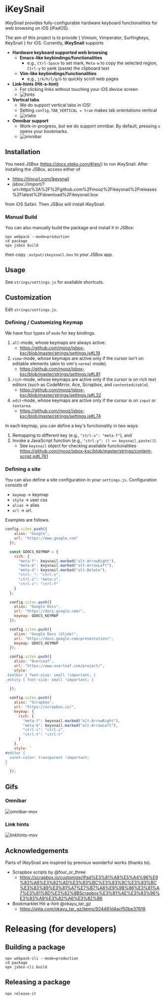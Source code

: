 # iKeySnail

iKeySnail provides fully-configurable hardware keyboard functionalities for web browsing on iOS (iPadOS). 

The aim of this project is to provide { Vimium, Vimperator, Surfingkeys, KeySnail } for iOS. Currently, **iKeySnail** supports

- **Hardware keyboard supported web browsing**
    - **Emacs-like keybindings/functionalities**
      - e.g., `Ctrl-Space` to set mark, `Meta-w` to copy the selected region, `Ctrl-y` to yank (paste) the clipboard text
    - **Vim-like keybindings/functionalities**
      - e.g., `j/k/h/l/g/G` to quickly scroll web pages
- **Link-hints (Hit-a-hint)**
    - For clicking links without touching your iOS device screen
    - ![hints](https://gyazo.com/e29a8499426094c5502882996549df49.png)
- **Vertical tabs**
    - We do support vertical tabs in iOS!
    - Setting `config.TAB_VERTICAL = true` makes tab orientations vertical
    - ![vtabs](https://i.gyazo.com/709ea2e6826261fc9f190f5c40d83b4d.png)
- **Omnibar support**
    - Work-in-progress, but we do support omnibar. By default, pressing `o` opens your bookmarks.
    - ![omnibar](https://i.gyazo.com/fd8c924afcf242a85598bc4123070f53.png)

## Installation

You need JSBox (https://docs.xteko.com/#/en/) to run iKeySnail. After installing the JSBox, access either of 
- <https://tinyurl.com/ikeysnail>
- jsbox://import/?url=https%3A%2F%2Fgithub.com%2Fmooz%2Fikeysnail%2Freleases%2Flatest%2Fdownload%2Fikeysnail.box

from iOS Safari. Then JSBox will install iKeySnail.

### Manual Build

You can also manually build the package and install it in JSBox:

    npx webpack --mode=production
    cd package
    npx jsbox build
    
then copy `.output/ikeysnail.box` to your JSBox app.

## Usage

See `strings/settings.js` for available shortcuts.

## Customization

Edit `strings/settings.js`.

### Defining / Customizing Keymap

We have four types of `mode` for key bindings.

1. `all`-mode, whose keymaps are always active.
    - <https://github.com/mooz/jsbox-ksc/blob/master/strings/settings.js#L19>
2. `view`-mode, whose keymaps are active only if the cursor isn't on editable elements (akin to vim's `normal` mode).
    - <https://github.com/mooz/jsbox-ksc/blob/master/strings/settings.js#L81>
3. `rich`-mode, whose keymaps are active only if the cursor is on rich text editors (such as CodeMirror, Ace, Scrapbox, and `contenteditable`).
    - <https://github.com/mooz/jsbox-ksc/blob/master/strings/settings.js#L32>
4. `edit`-mode, whose keymaps are active only if the cursor is on `input` or `textarea`.
    - <https://github.com/mooz/jsbox-ksc/blob/master/strings/settings.js#L74>

In each keymap, you can define a key's functionality in two ways:
1. Remapping to different key (e.g., `"ctrl-s": "meta-f"`), and
2. Invoke a JavaScript function (e.g., `"ctrl-y": () => keysnail.paste()`).
    - See `keysnail` object for checking available functionalities <https://github.com/mooz/jsbox-ksc/blob/master/strings/content-script.js#L761>

### Defining a site

You can also define a site configuration in your `settings.js`. Configuration consists of
- `keymap` -> keymap
- `style` -> user css
- `alias` -> alias
- `url` -> url.

Examples are follows.

```javascript
config.sites.push({
    alias: "Google",
    url: "https://www.google.com"
  });

  const GDOCS_KEYMAP = {
    rich: {
      "meta-f": keysnail.marked("alt-ArrowRight"),
      "meta-b": keysnail.marked("alt-ArrowLeft"),
      "meta-d": keysnail.marked("alt-Delete"),
      "ctrl-_": "ctrl-z",
      "ctrl-z": "meta-z",
      "ctrl-s": "ctrl-f"
    }
  };

  config.sites.push({
    alias: "Google Docs",
    url: "https://docs.google.com/",
    keymap: GDOCS_KEYMAP
  });

  config.sites.push({
    alias: "Google Docs (Slide)",
    url: "https://docs.google.com/presentation/",
    keymap: GDOCS_KEYMAP
  });

  config.sites.push({
    alias: "OverLeaf",
    url: "https://www.overleaf.com/project/",
    style: `
.toolbar { font-size: small !important; }
.entity { font-size: small !important; }
`
  });

  config.sites.push({
    alias: "Scrapbox",
    url: "https://scrapbox.io/",
    keymap: {
      rich: {
        "meta-f": keysnail.marked("alt-ArrowRight"),
        "meta-b": keysnail.marked("alt-ArrowLeft"),
        "ctrl-i": "ctrl-i",
        "ctrl-t": "ctrl-t"
      }
    },
    style: `
#editor {
  caret-color: transparent !important;
}
`
  });
```

## Gifs

### Omnibar

![omnibar-mov](https://i.gyazo.com/cd5257f363c6b496b0b576523b771782.gif)

### Link hints

![linkhints-mov](https://i.gyazo.com/18bc245a55f29876c4937a0884d8bf8d.gif)

## Acknowledgements

Parts of iKeySnail are inspired by previous wonderful works (thanks to).

- Scrapbox scripts by @four_or_three
  - <https://scrapbox.io/customize/iPad%E3%81%A8%E5%A4%96%E9%83%A8%E3%82%AD%E3%83%BC%E3%83%9C%E3%83%BC%E3%83%89%E3%81%A7%E7%B7%A8%E9%9B%86%E3%81%A7%E3%81%8D%E3%82%8BScrapbox%E3%81%AE%E3%83%96%E3%83%A9%E3%82%A6%E3%82%B6>
- Bookmarklet Hit-a-hint @okayu_tar_gz
  - <https://qiita.com/okayu_tar_gz/items/924481d4acf50be37618>

# Releasing (for developers)

## Building a package

    npx webpack-cli --mode=production
    cd package
    npx jsbox-cli build

## Releasing a package

    npx release-it
